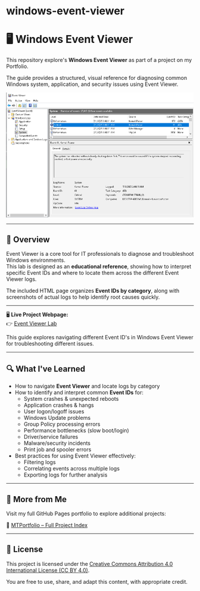 # windows-event-viewer


# 🖥 Windows Event Viewer

This repository explore's **Windows Event Viewer** as part of a project on my Portfolio.   

The guide provides a structured, visual reference for diagnosing common Windows system, application, and security issues using Event Viewer.

![Event Viewer Screenshot](Images/41.png)


---

## 📖 Overview

Event Viewer is a core tool for IT professionals to diagnose and troubleshoot Windows environments.  
This lab is designed as an **educational reference**, showing how to interpret specific Event IDs and where to locate them across the different Event Viewer logs.

The included HTML page organizes **Event IDs by category**, along with screenshots of actual logs to help identify root causes quickly.


---

🖥️ **Live Project Webpage:**  
👉 [Event Viewer Lab](https://mark-thompson01.github.io/MTPortfolio/Current%20Projects%20&%20Studies/Windows%20Event%20Viewer/)

This guide explores navigating different Event ID's in Windows Event Viewer for troubleshooting different issues.


---


## 🔍 What I've Learned

- How to navigate **Event Viewer** and locate logs by category  
- How to identify and interpret common **Event IDs** for:
  - System crashes & unexpected reboots
  - Application crashes & hangs
  - User logon/logoff issues
  - Windows Update problems
  - Group Policy processing errors
  - Performance bottlenecks (slow boot/login)
  - Driver/service failures
  - Malware/security incidents
  - Print job and spooler errors
- Best practices for using Event Viewer effectively:
  - Filtering logs
  - Correlating events across multiple logs
  - Exporting logs for further analysis


---

## 📁 More from Me

Visit my full GitHub Pages portfolio to explore additional projects:

🔗 [MTPortfolio – Full Project Index](https://mark-thompson01.github.io/MTPortfolio/)


---

## 📜 License

This project is licensed under the 
[Creative Commons Attribution 4.0 International License (CC BY 4.0)](https://creativecommons.org/licenses/by/4.0/).

You are free to use, share, and adapt this content, with appropriate credit.



